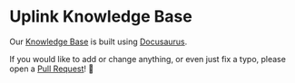 # Uplink Knowledge Base

Our [Knowledge Base](https://uplink.tech/knowledge-base) is built using [Docusaurus](https://docusaurus.io/).

If you would like to add or change anything, or even just fix a typo, please open a [Pull Request](https://github.com/uplinkhq/knowledge-base/pulls)! 🙇
